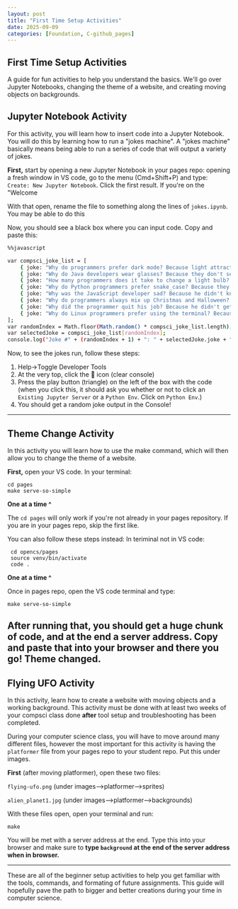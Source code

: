 ```yaml
---
layout: post
title: "First Time Setup Activities"
date: 2025-09-09
categories: [Foundation, C-github_pages]
---
```


## First Time Setup Activities
A guide for fun activities to help you understand the basics. We'll go over Jupyter Notebooks, changing the theme of a website, and creating moving objects on backgrounds.

## Jupyter Notebook Activity
For this activity, you will learn how to insert code into a Jupyter Notebook. You will do this by learning how to run a "jokes machine". A "jokes machine" basically means being able to run a series of code that will output a variety of jokes.


**First,** start by opening a new Jupyter Notebook in your pages repo:
opening a fresh window in VS code, go to the menu (Cmd+Shift+P) and type: `Create: New Jupyter Notebook`. Click the first result. If you're on the "Welcome

With that open, rename the file to something along the lines of `jokes.ipynb`. You may be able to do this 

Now, you should see a black box where you can input code. Copy and paste this:

```bash
%%javascript

var compsci_joke_list = [
    { joke: "Why do programmers prefer dark mode? Because light attracts bugs.", complexity: "1" },
    { joke: "Why do Java developers wear glasses? Because they don't see sharp.", complexity: "2" },
    { joke: "How many programmers does it take to change a light bulb? None, that's a hardware problem.", complexity: "1" },
    { joke: "Why do Python programmers prefer snake_case? Because they can't C.", complexity: "2" },
    { joke: "Why was the JavaScript developer sad? Because he didn't know how to 'null' his feelings.", complexity: "3" },
    { joke: "Why do programmers always mix up Christmas and Halloween? Because Oct 31 == Dec 25.", complexity: "3" },
    { joke: "Why did the programmer quit his job? Because he didn't get arrays.", complexity: "O(n)" },
    { joke: "Why do Linux programmers prefer using the terminal? Because they don't like Windows.", complexity: "1" },
];
var randomIndex = Math.floor(Math.random() * compsci_joke_list.length);
var selectedJoke = compsci_joke_list[randomIndex];
console.log("Joke #" + (randomIndex + 1) + ": " + selectedJoke.joke + " (Complexity: " + selectedJoke.complexity + ")");
```
Now, to see the jokes run, follow these steps:
1. Help->Toggle Developer Tools
2. At the very top, click the 🚫 icon (clear console)
3. Press the play button (triangle) on the left of the box with the code (when you click this, it should ask you whether or not to click an `Existing Jupyter Server` or a `Python Env`. Click on `Python Env`.)
4. You should get a random joke output in the Console!

---


## Theme Change Activity
In this activity you will learn how to use the make command, which will then allow you to change the theme of a website.

**First,** open your VS code. In your terminal:
``` 
cd pages
make serve-so-simple
```
**One at a time ^**

The `cd pages` will only work if you're not already in your pages repository. If you are in your pages repo, skip the first like. 

You can also follow these steps instead:
In teriminal not in VS code:
``` 
 cd opencs/pages
 source venv/bin/activate
 code .
 ```
 **One at a time ^**
 
 Once in pages repo, open the VS code terminal and type:
 ```
 make serve-so-simple
 ```
 After running that, you should get a huge chunk of code, and at the end a server address. Copy and paste that into your browser and there you go! Theme changed.
--
## Flying UFO Activity
In this activity, learn how to create a website with moving objects and a working background. This activity must be done with at least two weeks of your compsci class done **after** tool setup and troubleshooting has been completed.

During your computer science class, you will have to move around many different files, however the most important for this activity is having the `platformer` file from your pages repo to your student repo. Put this under images.

**First** (after moving platformer), open these two files:

`flying-ufo.png` (under images-->platformer-->sprites)


`alien_planet1.jpg` (under images-->platformer-->backgrounds)

With these files open, open your terminal and run:
```
make
```
You will be met with a server address at the end. Type this into your browser and make sure to **type `background` at the end of the server address when in browser.**

---

These are all of the beginner setup activities to help you get familiar with the tools, commands, and formating of future assignments. This guide will hopefully pave the path to bigger and better creations during your time in computer science.
